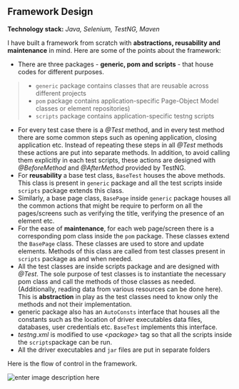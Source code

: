 ## Framework Design

**Technology stack:** *Java, Selenium, TestNG, Maven*

I have built a framework from scratch with **abstractions, reusability and maintenance** in mind. Here are some of the points about the framework:


 - There are three packages - **generic, pom and scripts** - that house codes for different purposes.
 >- `generic` package contains classes that are reusable across different projects
 >- `pom` package contains application-specific Page-Object Model classes or element repositories)
 >- `scripts` package contains application-specific testng scripts
- For every test case there is a *@Test* method, and in every test method there are some common steps such as opening application, closing application etc. Instead of repeating these steps in all *@Test* methods these actions are put into separate methods. In addition, to avoid calling them explicitly in each test scripts, these actions are designed with *@BeforeMethod* and *@AfterMethod* provided by TestNG.
- For **reusability** a base test class, `BaseTest` houses the above methods. This class is present in `generic` package and all the test scripts inside `scripts` package extends this class.
- Similarly, a base page class, `BasePage` inside `generic` package houses all the common actions that might be require to perform on all the pages/screens such as verifying the title, verifying the presence of an element etc.
- For the ease of **maintenance**, for each web page/screen there is a corresponding pom class inside the `pom` package. These classes extend the `BasePage` class. These classes are used to store and update elements. Methods of this class are called from test classes present in `scripts` package as and when needed.
- All the test classes are inside scripts package and are designed with *@Test*. The sole purpose of test classes is to instantiate the necessary pom class and call the methods of those classes as needed. (Additionally, reading data from various resources can be done here). This is **abstraction** in play as the test classes need to know only the methods and not their implementation.
- generic package also has an `AutoConsts` interface that houses all the constants such as the location of driver executables data files, databases, user credentials etc. `BaseTest` implements this interface.
- *testng.xml* is modified to use *\<package\>* tag so that all the scripts inside the `scripts`package can be run.
- All the driver executables and `jar` files are put in separate folders

Here is the flow of control in the framework.

   ![enter image description here](https://lh3.googleusercontent.com/15Hg7dN-zjk2F3F0d6Tjd5oqvm2rkCG4IpFipXcCay0c2TXjJuq-HnItnUG3Lz9NYfsSKPd7dO2T "Automation framework flow")